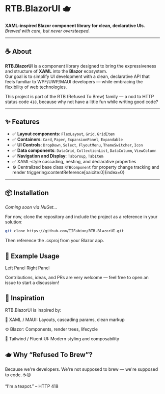 # RTB.BlazorUI 🫖

**XAML-inspired Blazor component library for clean, declarative UIs.**  
*Brewed with care, but never oversteeped.*

---

## ☕ About

**RTB.BlazorUI** is a component library designed to bring the expressiveness and structure of **XAML** into the **Blazor** ecosystem.  
Our goal is to simplify UI development with a clean, declarative API that feels familiar to WPF/UWP/MAUI developers — while embracing the flexibility of web technologies.

This project is part of the RTB (Refused To Brew) family — a nod to HTTP status code `418`, because why not have a little fun while writing good code?

---

## ✨ Features

- ✅ **Layout components**: `FlexLayout`, `Grid`, `GridItem`
- ✅ **Containers**: `Card`, `Paper`, `ExpansionPanel`, `Expandable`
- ✅ **UI Controls**: `DropDown`, `Select`, `FlyoutMenu`, `ThemeSwitcher`, `Icon`
- ✅ **Data components**: `DataGrid`, `CollectionList`, `DataColumn`, `ViewColumn`
- ✅ **Navigation and Display**: `TabGroup`, `TabItem`
- ✅ XAML-style cascading, nesting, and declarative properties
- ⚙️ Centralized base class `RTBComponent` for property change tracking and render triggering:contentReference[oaicite:0]{index=0}

---

## 📦 Installation

_Coming soon via NuGet..._

For now, clone the repository and include the project as a reference in your solution:

```bash
git clone https://github.com/IIFabixn/RTB.BlazorUI.git
```

Then reference the .csproj from your Blazor app.

## 🧱 Example Usage
<!-- Example of XAML-like declarative component -->
<FlexLayout Row="true" FullHeight="true">
    <Card>
        <TextBlock>Left Panel</TextBlock>
    </Card>
    <Card>
        <TextBlock>Right Panel</TextBlock>
    </Card>
</FlexLayout>

Contributions, ideas, and PRs are very welcome — feel free to open an issue to start a discussion!

## 🧠 Inspiration
RTB.BlazorUI is inspired by:

🧱 XAML / MAUI: Layouts, cascading params, clean markup

⚙️ Blazor: Components, render trees, lifecycle

🎨 Tailwind / Fluent UI: Modern styling and composability


## 🫖 Why “Refused To Brew”?
Because we're developers.
We're not supposed to brew — we're supposed to code. ☕😉

“I'm a teapot.” – HTTP 418